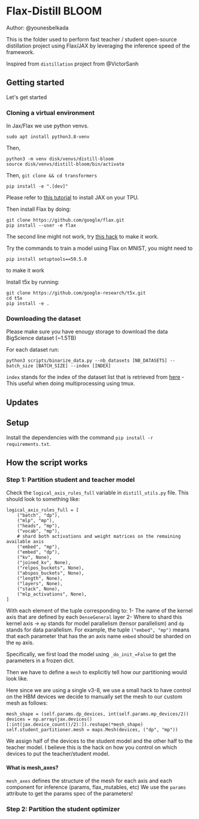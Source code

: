 # Flax-Distill BLOOM

Author: @younesbelkada

This is the folder used to perform fast teacher / student open-source distillation project using Flax/JAX by leveraging the inference speed of the framework.

Inspired from `distillation` project from @VictorSanh

## Getting started

Let's get started

### Cloning a virtual environment

In Jax/Flax we use python venvs. 

```
sudo apt install python3.8-venv
```

Then,

```
python3 -m venv disk/venvs/distill-bloom
source disk/venvs/distill-bloom/bin/activate
```

Then, `git clone && cd transformers`

```
pip install -e ".[dev]"
```

Please refer to [this tutorial](https://cloud.google.com/tpu/docs/run-calculation-jax#install_jax_on_your_vm) to install JAX on your TPU.

Then install Flax by doing:
```
git clone https://github.com/google/flax.git
pip install --user -e flax
```
The second line might not work, try [this hack](https://stackoverflow.com/questions/64278198/error-can-not-perform-a-user-install-user-site-packages-are-not-visible-in) to make it work.

Try the commands to train a model using Flax on MNIST, you might need to 
```
pip install setuptools==59.5.0
```
to make it work

Install t5x by running:
```
git clone https://github.com/google-research/t5x.git
cd t5x
pip install -e .
```


### Downloading the dataset

Please make sure you have enougy storage to download the data BigScience dataset (~1.5TB)

For each dataset run:
```
python3 scripts/binarize_data.py --nb_datasets [NB_DATASETS] --batch_size [BATCH_SIZE] --index [INDEX]
```

`index` stands for the index of the dataset list that is retrieved from [here](https://huggingface.co/bigscience-data) - This useful when doing multiprocessing using tmux.

## Updates

## Setup

Install the dependencies with the command `pip install -r requirements.txt`.

## How the script works

### Step 1: Partition student and teacher model

Check the `logical_axis_rules_full` variable in `distill_utils.py` file. This should look to something like:
```
logical_axis_rules_full = [
    ("batch", "dp"),
    ("mlp", "mp"),
    ("heads", "mp"),
    ("vocab", "mp"),
    # shard both activations and weight matrices on the remaining available axis
    ("embed", "mp"),
    ("embed", "dp"),
    ("kv", None),
    ("joined_kv", None),
    ("relpos_buckets", None),
    ("abspos_buckets", None),
    ("length", None),
    ("layers", None),
    ("stack", None),
    ("mlp_activations", None),
]
```
With each element of the tuple corresponding to: 
1- The name of the kernel axis that are defined by each `DenseGeneral` layer
2- Where to shard this kernel axis -> `mp` stands for model parallelism (tensor parallelism) and `dp` stands for data parallelism. For example, the tuple `("embed", "mp")` means that each parameter that has the an axis name `embed` should be sharded on the `mp` axis.

Specifically, we first load the model using `_do_init_=False` to get the parameters in a frozen dict.

Then we have to define a `mesh` to explicitly tell how our partitioning would look like.

Here since we are using a single v3-8, we use a small hack to have control on the HBM devices we decide to manually set the mesh to our custom mesh as follows:

```
mesh_shape = (self.params.dp_devices, int(self.params.mp_devices/2))
devices = np.array(jax.devices()[:int(jax.device_count()/2):]).reshape(*mesh_shape)
self.student_partitioner.mesh = maps.Mesh(devices, ("dp", "mp"))
```

We assign half of the devices to the student model and the other half to the teacher model. I believe this is the hack on how you control on which devices to put the teacher/student model.

#### What is mesh_axes?

`mesh_axes` defines the structure of the mesh for each axis and each component for inference (params, flax_mutables, etc)
We use the `params` attribute to get the params spec of the parameters!


### Step 2: Partition the student optimizer

